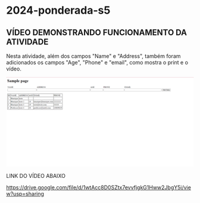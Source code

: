 # 2024-ponderada-s5


## VÍDEO DEMONSTRANDO FUNCIONAMENTO DA ATIVIDADE

<p>Nesta atividade, além dos campos "Name" e "Address", também foram adicionados os campos "Age", "Phone" e "email", como mostra o print e o vídeo.</p>

<img src="./Atividade ponderada S5.png">

LINK DO VÍDEO ABAIXO

https://drive.google.com/file/d/1wtAcc8D0SZtx7evvfjgkG1Hww2JbgY5i/view?usp=sharing


